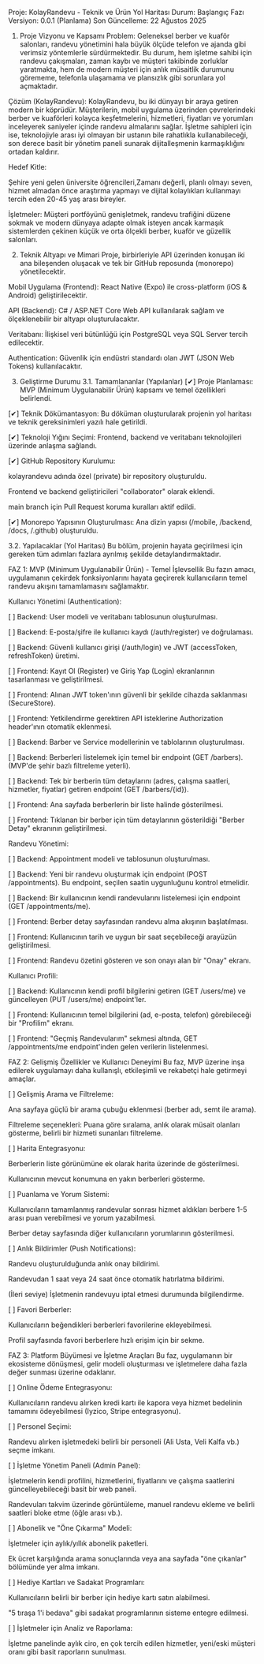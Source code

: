 Proje: KolayRandevu - Teknik ve Ürün Yol Haritası
Durum: Başlangıç Fazı
Versiyon: 0.0.1 (Planlama)
Son Güncelleme: 22 Ağustos 2025

1. Proje Vizyonu ve Kapsamı
Problem: Geleneksel berber ve kuaför salonları, randevu yönetimini hala büyük ölçüde telefon ve ajanda gibi verimsiz yöntemlerle sürdürmektedir. Bu durum, hem işletme sahibi için randevu çakışmaları, zaman kaybı ve müşteri takibinde zorluklar yaratmakta, hem de modern müşteri için anlık müsaitlik durumunu görememe, telefonla ulaşamama ve plansızlık gibi sorunlara yol açmaktadır.

Çözüm (KolayRandevu): KolayRandevu, bu iki dünyayı bir araya getiren modern bir köprüdür. Müşterilerin, mobil uygulama üzerinden çevrelerindeki berber ve kuaförleri kolayca keşfetmelerini, hizmetleri, fiyatları ve yorumları inceleyerek saniyeler içinde randevu almalarını sağlar. İşletme sahipleri için ise, teknolojiyle arası iyi olmayan bir ustanın bile rahatlıkla kullanabileceği, son derece basit bir yönetim paneli sunarak dijitalleşmenin karmaşıklığını ortadan kaldırır.

Hedef Kitle:

Şehire yeni gelen üniversite öğrencileri,Zamanı değerli, planlı olmayı seven, hizmet almadan önce araştırma yapmayı ve dijital kolaylıkları kullanmayı tercih eden 20-45 yaş arası bireyler.

İşletmeler: Müşteri portföyünü genişletmek, randevu trafiğini düzene sokmak ve modern dünyaya adapte olmak isteyen ancak karmaşık sistemlerden çekinen küçük ve orta ölçekli berber, kuaför ve güzellik salonları.

2. Teknik Altyapı ve Mimari
Proje, birbirleriyle API üzerinden konuşan iki ana bileşenden oluşacak ve tek bir GitHub reposunda (monorepo) yönetilecektir.

Mobil Uygulama (Frontend): React Native (Expo) ile cross-platform (iOS & Android) geliştirilecektir.

API (Backend): C# / ASP.NET Core Web API kullanılarak sağlam ve ölçeklenebilir bir altyapı oluşturulacaktır.

Veritabanı: İlişkisel veri bütünlüğü için PostgreSQL veya SQL Server tercih edilecektir.

Authentication: Güvenlik için endüstri standardı olan JWT (JSON Web Tokens) kullanılacaktır.

3. Geliştirme Durumu
3.1. Tamamlananlar (Yapılanlar)
[✔] Proje Planlaması: MVP (Minimum Uygulanabilir Ürün) kapsamı ve temel özellikleri belirlendi.

[✔] Teknik Dökümantasyon: Bu döküman oluşturularak projenin yol haritası ve teknik gereksinimleri yazılı hale getirildi.

[✔] Teknoloji Yığını Seçimi: Frontend, backend ve veritabanı teknolojileri üzerinde anlaşma sağlandı.

[✔] GitHub Repository Kurulumu:

kolayrandevu adında özel (private) bir repository oluşturuldu.

Frontend ve backend geliştiricileri "collaborator" olarak eklendi.

main branch için Pull Request koruma kuralları aktif edildi.

[✔] Monorepo Yapısının Oluşturulması: Ana dizin yapısı (/mobile, /backend, /docs, /.github) oluşturuldu.

3.2. Yapılacaklar (Yol Haritası)
Bu bölüm, projenin hayata geçirilmesi için gereken tüm adımları fazlara ayrılmış şekilde detaylandırmaktadır.

FAZ 1: MVP (Minimum Uygulanabilir Ürün) - Temel İşlevsellik
Bu fazın amacı, uygulamanın çekirdek fonksiyonlarını hayata geçirerek kullanıcıların temel randevu akışını tamamlamasını sağlamaktır.

Kullanıcı Yönetimi (Authentication):

[ ] Backend: User modeli ve veritabanı tablosunun oluşturulması.

[ ] Backend: E-posta/şifre ile kullanıcı kaydı (/auth/register) ve doğrulaması.

[ ] Backend: Güvenli kullanıcı girişi (/auth/login) ve JWT (accessToken, refreshToken) üretimi.

[ ] Frontend: Kayıt Ol (Register) ve Giriş Yap (Login) ekranlarının tasarlanması ve geliştirilmesi.

[ ] Frontend: Alınan JWT token'ının güvenli bir şekilde cihazda saklanması (SecureStore).

[ ] Frontend: Yetkilendirme gerektiren API isteklerine Authorization header'ının otomatik eklenmesi.

[ ] Backend: Barber ve Service modellerinin ve tablolarının oluşturulması.

[ ] Backend: Berberleri listelemek için temel bir endpoint (GET /barbers). (MVP'de şehir bazlı filtreleme yeterli).

[ ] Backend: Tek bir berberin tüm detaylarını (adres, çalışma saatleri, hizmetler, fiyatlar) getiren endpoint (GET /barbers/{id}).

[ ] Frontend: Ana sayfada berberlerin bir liste halinde gösterilmesi.

[ ] Frontend: Tıklanan bir berber için tüm detaylarının gösterildiği "Berber Detay" ekranının geliştirilmesi.

Randevu Yönetimi:

[ ] Backend: Appointment modeli ve tablosunun oluşturulması.

[ ] Backend: Yeni bir randevu oluşturmak için endpoint (POST /appointments). Bu endpoint, seçilen saatin uygunluğunu kontrol etmelidir.

[ ] Backend: Bir kullanıcının kendi randevularını listelemesi için endpoint (GET /appointments/me).

[ ] Frontend: Berber detay sayfasından randevu alma akışının başlatılması.

[ ] Frontend: Kullanıcının tarih ve uygun bir saat seçebileceği arayüzün geliştirilmesi.

[ ] Frontend: Randevu özetini gösteren ve son onayı alan bir "Onay" ekranı.

Kullanıcı Profili:

[ ] Backend: Kullanıcının kendi profil bilgilerini getiren (GET /users/me) ve güncelleyen (PUT /users/me) endpoint'ler.

[ ] Frontend: Kullanıcının temel bilgilerini (ad, e-posta, telefon) görebileceği bir "Profilim" ekranı.

[ ] Frontend: "Geçmiş Randevularım" sekmesi altında, GET /appointments/me endpoint'inden gelen verilerin listelenmesi.

FAZ 2: Gelişmiş Özellikler ve Kullanıcı Deneyimi
Bu faz, MVP üzerine inşa edilerek uygulamayı daha kullanışlı, etkileşimli ve rekabetçi hale getirmeyi amaçlar.

[ ] Gelişmiş Arama ve Filtreleme:

Ana sayfaya güçlü bir arama çubuğu eklenmesi (berber adı, semt ile arama).

Filtreleme seçenekleri: Puana göre sıralama, anlık olarak müsait olanları gösterme, belirli bir hizmeti sunanları filtreleme.

[ ] Harita Entegrasyonu:

Berberlerin liste görünümüne ek olarak harita üzerinde de gösterilmesi.

Kullanıcının mevcut konumuna en yakın berberleri gösterme.

[ ] Puanlama ve Yorum Sistemi:

Kullanıcıların tamamlanmış randevular sonrası hizmet aldıkları berbere 1-5 arası puan verebilmesi ve yorum yazabilmesi.

Berber detay sayfasında diğer kullanıcıların yorumlarının gösterilmesi.

[ ] Anlık Bildirimler (Push Notifications):

Randevu oluşturulduğunda anlık onay bildirimi.

Randevudan 1 saat veya 24 saat önce otomatik hatırlatma bildirimi.

(İleri seviye) İşletmenin randevuyu iptal etmesi durumunda bilgilendirme.

[ ] Favori Berberler:

Kullanıcıların beğendikleri berberleri favorilerine ekleyebilmesi.

Profil sayfasında favori berberlere hızlı erişim için bir sekme.

FAZ 3: Platform Büyümesi ve İşletme Araçları
Bu faz, uygulamanın bir ekosisteme dönüşmesi, gelir modeli oluşturması ve işletmelere daha fazla değer sunması üzerine odaklanır.

[ ] Online Ödeme Entegrasyonu:

Kullanıcıların randevu alırken kredi kartı ile kapora veya hizmet bedelinin tamamını ödeyebilmesi (Iyzico, Stripe entegrasyonu).

[ ] Personel Seçimi:

Randevu alırken işletmedeki belirli bir personeli (Ali Usta, Veli Kalfa vb.) seçme imkanı.

[ ] İşletme Yönetim Paneli (Admin Panel):

İşletmelerin kendi profilini, hizmetlerini, fiyatlarını ve çalışma saatlerini güncelleyebileceği basit bir web paneli.

Randevuları takvim üzerinde görüntüleme, manuel randevu ekleme ve belirli saatleri bloke etme (öğle arası vb.).

[ ] Abonelik ve "Öne Çıkarma" Modeli:

İşletmeler için aylık/yıllık abonelik paketleri.

Ek ücret karşılığında arama sonuçlarında veya ana sayfada "öne çıkanlar" bölümünde yer alma imkanı.

[ ] Hediye Kartları ve Sadakat Programları:

Kullanıcıların belirli bir berber için hediye kartı satın alabilmesi.

"5 tıraşa 1'i bedava" gibi sadakat programlarının sisteme entegre edilmesi.

[ ] İşletmeler için Analiz ve Raporlama:

İşletme panelinde aylık ciro, en çok tercih edilen hizmetler, yeni/eski müşteri oranı gibi basit raporların sunulması.